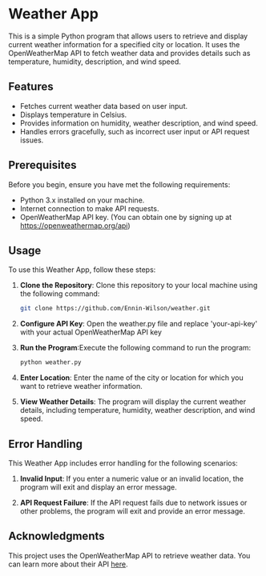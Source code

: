 # Weather App

This is a simple Python program that allows users to retrieve and display current weather information for a specified city or location. It uses the OpenWeatherMap API to fetch weather data and provides details such as temperature, humidity, description, and wind speed.

## Features

- Fetches current weather data based on user input.
- Displays temperature in Celsius.
- Provides information on humidity, weather description, and wind speed.
- Handles errors gracefully, such as incorrect user input or API request issues.

## Prerequisites

Before you begin, ensure you have met the following requirements:

- Python 3.x installed on your machine.
- Internet connection to make API requests.
- OpenWeatherMap API key. (You can obtain one by signing up at https://openweathermap.org/api)

## Usage
   To use this Weather App, follow these steps:

1. **Clone the Repository**: Clone this repository to your local machine using the following command:

   ```bash
   git clone https://github.com/Ennin-Wilson/weather.git


1. **Configure API Key**: Open the weather.py file and replace 'your-api-key' with your actual OpenWeatherMap API key
   
2. **Run the Program**:Execute the following command to run the program:
   ``` bash
   python weather.py

3. **Enter Location**: Enter the name of the city or location for which you want to retrieve weather information.

4. **View Weather Details**: The program will display the current weather details, including temperature, humidity, weather description, and wind speed.

## Error Handling
This Weather App includes error handling for the following scenarios:

1. **Invalid Input**: If you enter a numeric value or an invalid location, the program will exit and display an error message.

2. **API Request Failure**: If the API request fails due to network issues or other problems, the program will exit and provide an error message.

## Acknowledgments
This project uses the OpenWeatherMap API to retrieve weather data. You can learn more about their API [here](https://openweathermap.org/api).
